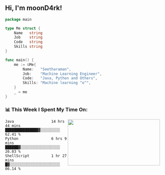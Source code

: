 <h2> Hi, I'm moonD4rk!</h2>

```go
package main

type Me struct {
	Name   string
	Job    string
	Code   string
	Skills string
}

func main() {
	me := &Me{
		Name:   "Seetharaman",
		Job:    "Machine Learning Engineer",
		Code:   "Java, Python and Others",
		Skills: "Machine learning ^o^",
	}
	_ = me
}
```

<h3>📊 This Week I Spent My Time On:</h3>
<img align='right' src="https://github-readme-stats.vercel.app/api?username=seetharaman52&show_icons=true&theme=radical", width="300" height="150">

<!--START_SECTION:waka-->

```text
Java                 14 hrs 44 mins  ███████████████▓░░░░░░░░░   62.41 %
Python               6 hrs 9 mins    ██████▓░░░░░░░░░░░░░░░░░░   26.03 %
ShellScript          1 hr 27 mins    █▓░░░░░░░░░░░░░░░░░░░░░░░   06.14 %
```

<!--END_SECTION:waka-->

